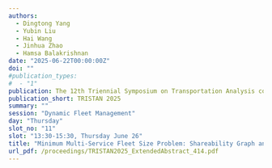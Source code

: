 ```yaml
---
authors:
  - Dingtong Yang
  - Yubin Liu
  - Hai Wang
  - Jinhua Zhao
  - Hamsa Balakrishnan
date: "2025-06-22T00:00:00Z"
doi: ""
#publication_types:
#  - "1"
publication: The 12th Triennial Symposium on Transportation Analysis conference
publication_short: TRISTAN 2025
summary: ""
session: "Dynamic Fleet Management"
day: "Thursday"
slot_no: "11"
slot: "13:30-15:30, Thursday June 26"
title: "Minimum Multi-Service Fleet Size Problem: Shareability Graph and Network Flow Approach"
url_pdf: /proceedings/TRISTAN2025_ExtendedAbstract_414.pdf
---
```

